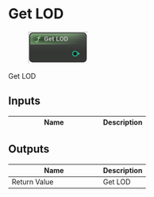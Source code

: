 # Get LOD

<div align="left" data-full-width="false">

<figure><img src="Get_LOD.png" alt=""><figcaption></figcaption></figure>

</div>

Get LOD

## Inputs

<table>
<thead><tr><th width="170">Name</th><th>Description</th></tr></thead>
<tbody>
</tbody>
</table>

## Outputs

<table>
<thead><tr><th width="170">Name</th><th>Description</th></tr></thead>
<tbody>
<tr><td>Return Value</td><td>Get LOD</td></tr>
</tbody>
</table>